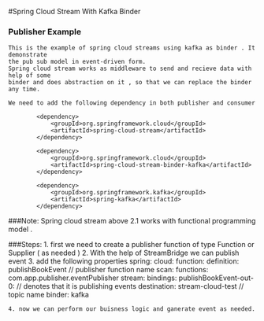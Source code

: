 #Spring Cloud Stream With Kafka Binder

### Publisher Example

    This is the example of spring cloud streams using kafka as binder . It demonstrate 
    the pub sub model in event-driven form.
    Spring cloud stream works as middleware to send and recieve data with help of some
    binder and does abstraction on it , so that we can replace the binder any time.

    We need to add the following dependency in both publisher and consumer

            <dependency>
                <groupId>org.springframework.cloud</groupId>
                <artifactId>spring-cloud-stream</artifactId>
            </dependency>

            <dependency>
                <groupId>org.springframework.cloud</groupId>
                <artifactId>spring-cloud-stream-binder-kafka</artifactId>
            </dependency>

            <dependency>
                <groupId>org.springframework.kafka</groupId>
                <artifactId>spring-kafka</artifactId>
            </dependency>


###Note: 
    Spring cloud stream above 2.1 works with functional programming model .

###Steps: 
    1. first we need to create a publisher function of type Function or Supplier ( as needed )
    2. With the help of StreamBridge we can publish event 
    3. add the following properties
            spring:
                cloud:
                    function:
                        definition: publishBookEvent  // publisher function name
                        scan:
                            functions: com.app.publisher.eventPublisher
                stream:
                    bindings:
                        publishBookEvent-out-0:  // denotes that it is publishing events
                            destination: stream-cloud-test  // topic name
                            binder: kafka

    4. now we can perform our buisness logic and ganerate event as needed.